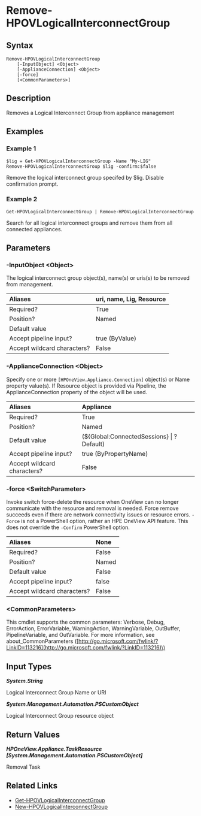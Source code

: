 ﻿---
description: Remove a Logical Interconnect Group.
---

# Remove-HPOVLogicalInterconnectGroup

## Syntax

```text
Remove-HPOVLogicalInterconnectGroup
    [-InputObject] <Object>
    [-ApplianceConnection] <Object>
    [-force]
    [<CommonParameters>]
```

## Description

Removes a Logical Interconnect Group from appliance management

## Examples

###  Example 1 

```text
$lig = Get-HPOVLogicalInterconnectGroup -Name "My-LIG"
Remove-HPOVLogicalInterconnectGroup $lig -confirm:$false
```

Remove the logical interconnect group specifed by $lig. Disable confirmation prompt.

###  Example 2 

```text
Get-HPOVLogicalInterconnectGroup | Remove-HPOVLogicalInterconnectGroup

```

Search for all logical interconnect groups and remove them from all connected appliances.

## Parameters

### -InputObject &lt;Object&gt;

The logical interconnect group object(s), name(s) or uris(s) to be removed from management.

| Aliases | uri, name, Lig, Resource |
| :--- | :--- |
| Required? | True |
| Position? | Named |
| Default value |  |
| Accept pipeline input? | true (ByValue) |
| Accept wildcard characters? | False |

### -ApplianceConnection &lt;Object&gt;

Specify one or more `[HPOneView.Appliance.Connection]` object(s) or Name property value(s). If Resource object is provided via Pipeline, the ApplianceConnection property of the object will be used.

| Aliases | Appliance |
| :--- | :--- |
| Required? | True |
| Position? | Named |
| Default value | (${Global:ConnectedSessions} &vert; ? Default) |
| Accept pipeline input? | true (ByPropertyName) |
| Accept wildcard characters? | False |

### -force &lt;SwitchParameter&gt;

Invoke switch force-delete the resource when OneView can no longer communicate with the resource and removal is needed. Force remove succeeds even if there are network connectivity issues or resource errors.  `-Force` is not a PowerShell option, rather an HPE OneView API feature.  This does not override the `-Confirm` PowerShell option.

| Aliases | None |
| :--- | :--- |
| Required? | False |
| Position? | Named |
| Default value | False |
| Accept pipeline input? | false |
| Accept wildcard characters? | False |

### &lt;CommonParameters&gt;

This cmdlet supports the common parameters: Verbose, Debug, ErrorAction, ErrorVariable, WarningAction, WarningVariable, OutBuffer, PipelineVariable, and OutVariable. For more information, see about\_CommonParameters \([http://go.microsoft.com/fwlink/?LinkID=113216](http://go.microsoft.com/fwlink/?LinkID=113216)\)

## Input Types

_**System.String**_

Logical Interconnect Group Name or URI

_**System.Management.Automation.PSCustomObject**_

Logical Interconnect Group resource object

## Return Values

_**HPOneView.Appliance.TaskResource [System.Management.Automation.PSCustomObject]**_

Removal Task

## Related Links

* [Get-HPOVLogicalInterconnectGroup](get-hpovlogicalinterconnectgroup.md)
* [New-HPOVLogicalInterconnectGroup](new-hpovlogicalinterconnectgroup.md)
